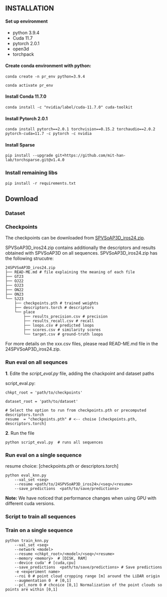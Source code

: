 

## INSTALLATION

#### Set up environment
- python 3.9.4
- Cuda 11.7
- pytorch 2.0.1
- open3d
- torchpack

#### Create conda environment with python:
```
conda create -n pr_env python=3.9.4
```
```
conda activate pr_env
```
#### Install Conda 11.7.0
```
conda install -c "nvidia/label/cuda-11.7.0" cuda-toolkit
```
#### Install Pytorch 2.0.1

```
conda install pytorch==2.0.1 torchvision==0.15.2 torchaudio==2.0.2 pytorch-cuda=11.7 -c pytorch -c nvidia
```
#### Install Sparse
```
pip install --upgrade git+https://github.com/mit-han-lab/torchsparse.git@v1.4.0
```

### Install remaining libs
```
pip install -r requirements.txt
```



## Download 

### Dataset



### Checkpoints 
The checkpoints can be downloaded from  [SPVSoAP3D_iros24.zip](https://nas-greenbotics.isr.uc.pt/drive/d/s/xkN8AYuu7uiP9n4kp2Am1fUNFxE2dLaa/bRgEMDjkuiBPCYZb9qKxFg7_3cZ50SXd-DLkgwc17OQs).

SPVSoAP3D_iros24.zip contains additionally the descriptors and results obtained with SPVSoAP3D on all sequences. SPVSoAP3D_iros24.zip has the following strucutre:
```
24SPVSoAP3D_iros24.zip
├── READ-ME.md # file explaining the meaning of each file 
├── GT23 
├── OJ22
├── OJ23
├── ON22
├── ON23
└── SJ23
    ├── checkpoints.pth # trained weights
    ├── descriptors.torch # descriptors
    └── place
        ├── results_precision.csv # precision 
        ├── results_recall.csv # recall 
        ├── loops.csv # predicted loops
        ├── scores.csv # similarity scores  
        └── target.csv # ground-truth loops

```
For more details on the xxx.csv files, please read READ-ME.md file in the 24SPVSoAP3D_iros24.zip.

### Run eval on all sequnces

**1**. Edite the *script_eval.py* file, adding the chackpoint and dataset paths

script_eval.py:
```
chkpt_root = 'path/to/checkpoints'

dataset_root = 'path/to/dataset'

# Select the option to run from checkpoints.pth or precomputed descriptors.torch 
resume  = "checkpoints.pth" # <-- choise [checkpoints.pth, descriptors.torch]
```

**2**. Run the file
```
python script_eval.py  # runs all sequences 
```


### Run eval on a single sequence 

resume choice: [checkpoints.pth or descriptors.torch]

```
python eval_knn.py 
    --val_set <seq>
    --resume <path/to/24SPVSoAP3D_iros24>/<seq>/<resume> 
    --save_predictions  <path/to/save/predictions>
```
**Note:** We have noticed that performance changes when using GPU with different cuda versions.  

### Script to train all sequences


### Train on a single sequence
```
python train_knn.py 
    --val_set <seq>
    --network <model>
    --resume <chkpt_root>/<model>/<seq>/<resume>
    --memory <memory>  # [DISK, RAM] 
    --device cuda' # [cuda,cpu]
    --save_predictions  <path/to/save/predictions> # Save predictions
    -e <experiment name>
    --roi 0 # point cloud cropping range [m] around the LiDAR origin 
    --augmentation 0  # [0,1] 
    --pcl_norm 0 # chcoice [0,1] Normalization of the point clouds so points are within [0,1]
```
